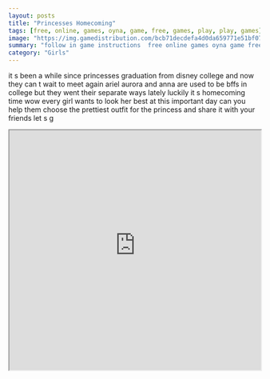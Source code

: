 ```yaml
---
layout: posts
title: "Princesses Homecoming"
tags: [free, online, games, oyna, game, free, games, play, play, games]
image: "https://img.gamedistribution.com/bcb71decdefa4d0da659771e51bf0727.jpg"
summary: "follow in game instructions  free online games oyna game free games play play games"
category: "Girls"
---
```


it s been a while since princesses graduation from disney college and now they can t wait to meet again ariel aurora and anna are used to be bffs in college but they went their separate ways lately luckily it s homecoming time wow every girl wants to look her best at this important day can you help them choose the prettiest outfit for the princess and share it with your friends let s g

<iframe width="100%" height="480px;" src="https://html5.gamedistribution.com/bcb71decdefa4d0da659771e51bf0727/"></iframe>
